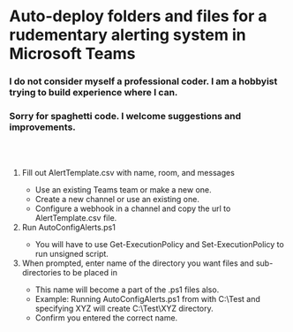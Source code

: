 <h1>Auto-deploy folders and files for a rudementary alerting system in Microsoft Teams</h1>
<h3>I do not consider myself a professional coder. I am a hobbyist trying to build experience where I can.</h3>
<h3>Sorry for spaghetti code. I welcome suggestions and improvements.</h3>
<br></br>
<ol>
  <li>Fill out AlertTemplate.csv with name, room, and messages</li>
    <ul>
      <li>Use an existing Teams team or make a new one.</li>
      <li>Create a new channel or use an existing one.</li>
      <li>Configure a webhook in a channel and copy the url to AlertTemplate.csv file.</li>
    </ul>
  <li>Run AutoConfigAlerts.ps1</li>
    <ul>
      <li>You will have to use Get-ExecutionPolicy and Set-ExecutionPolicy to run unsigned script.</li>
    </ul>
  <li>When prompted, enter name of the directory you want files and sub-directories to be placed in</li>
    <ul>
      <li>This name will become a part of the .ps1 files also.</li>
      <li>Example: Running AutoConfigAlerts.ps1 from with C:\Test and specifying XYZ will create C:\Test\XYZ directory.</li>
      <li>Confirm you entered the correct name.</li>
    </ul>
</ol>
